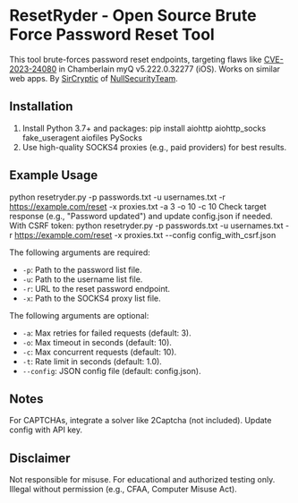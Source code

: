 # ResetRyder - Open Source Brute Force Password Reset Tool
This tool brute-forces password reset endpoints, targeting flaws like [CVE-2023-24080](https://cve.mitre.org/cgi-bin/cvename.cgi?name=CVE-2023-24080) in Chamberlain myQ v5.222.0.32277 (iOS). Works on similar web apps. By [SirCryptic](https://github.com/SirCryptic) of [NullSecurityTeam](https://github.com/NULL-Security-Team).

## Installation
1. Install Python 3.7+ and packages: pip install aiohttp aiohttp_socks fake_useragent aiofiles PySocks
2. Use high-quality SOCKS4 proxies (e.g., paid providers) for best results.

## Example Usage
python resetryder.py -p passwords.txt -u usernames.txt -r https://example.com/reset -x proxies.txt -a 3 -o 10 -c 10
Check target response (e.g., "Password updated") and update config.json if needed.
With CSRF token:
python resetryder.py -p passwords.txt -u usernames.txt -r https://example.com/reset -x proxies.txt --config config_with_csrf.json

The following arguments are required:
* `-p`: Path to the password list file.
* `-u`: Path to the username list file.
* `-r`: URL to the reset password endpoint.
* `-x`: Path to the SOCKS4 proxy list file.

The following arguments are optional:
* `-a`: Max retries for failed requests (default: 3).
* `-o`: Max timeout in seconds (default: 10).
* `-c`: Max concurrent requests (default: 10).
* `-t`: Rate limit in seconds (default: 1.0).
* `--config`: JSON config file (default: config.json).

## Notes
For CAPTCHAs, integrate a solver like 2Captcha (not included). Update config with API key.

## Disclaimer
Not responsible for misuse. For educational and authorized testing only. Illegal without permission (e.g., CFAA, Computer Misuse Act).
